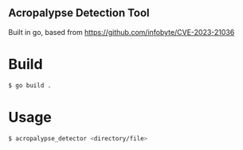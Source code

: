 ## Acropalypse Detection Tool

Built in go, based from
https://github.com/infobyte/CVE-2023-21036

# Build
```bash
$ go build .
```
# Usage
```bash
$ acropalypse_detector <directory/file>
```